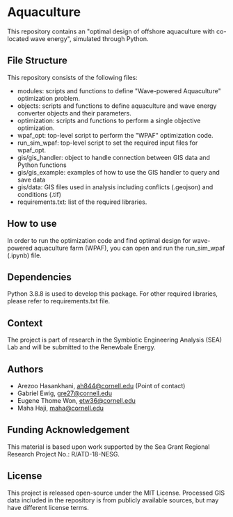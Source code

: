 # Aquaculture
This repository contains an "optimal design of offshore aquaculture with co-located wave energy", simulated through Python.

## File Structure
This repository consists of the following files:
- modules: scripts and functions to define "Wave-powered Aquaculture" optimization problem.
- objects: scripts and functions to define aquaculture and wave energy converter objects and their parameters.
- optimization: scripts and functions to perform a single objective optimization.
- wpaf_opt: top-level script to perform the "WPAF" optimization code.
- run_sim_wpaf: top-level script to set the required input files for wpaf_opt.
- gis/gis_handler: object to handle connection between GIS data and Python functions
- gis/gis_example: examples of how to use the GIS handler to query and save data
- gis/data: GIS files used in analysis including conflicts (.geojson) and conditions (.tif)
- requirements.txt: list of the required libraries.

## How to use
In order to run the optimization code and find optimal design for wave-powered aquaculture farm (WPAF), you can open and run the run_sim_wpaf (.ipynb) file.

## Dependencies
Python 3.8.8 is used to develop this package. 
For other required libraries, please refer to requirements.txt file.

## Context
The project is part of research in the Symbiotic Engineering Analysis (SEA) Lab and will be submitted to the Renewbale Energy.

## Authors
- Arezoo Hasankhani, ah844@cornell.edu (Point of contact)
- Gabriel Ewig, gre27@cornell.edu
- Eugene Thome Won, etw36@cornell.edu
- Maha Haji, maha@cornell.edu

## Funding Acknowledgement
This material is based upon work supported by the Sea Grant Regional Research Project No.: R/ATD-18-NESG.

## License
This project is released open-source under the MIT License. Processed GIS data included in the repository is from publicly available sources, but may have different license terms.
